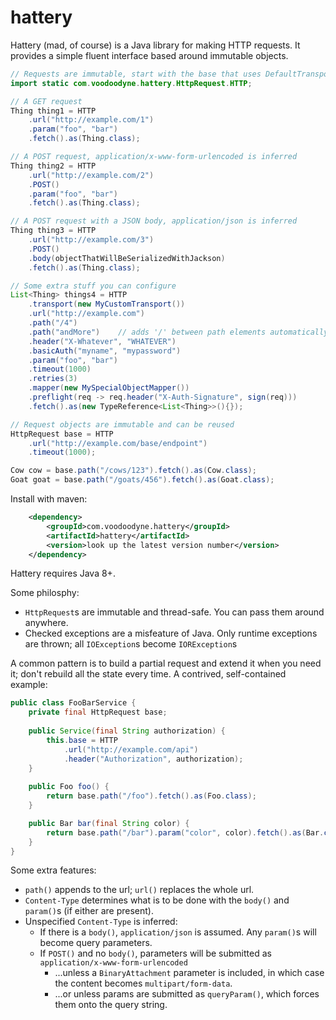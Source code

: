 # hattery

Hattery (mad, of course) is a Java library for making HTTP requests. It provides a simple fluent interface based around immutable objects.
 
```java
// Requests are immutable, start with the base that uses DefaultTransport
import static com.voodoodyne.hattery.HttpRequest.HTTP;

// A GET request
Thing thing1 = HTTP
    .url("http://example.com/1")
    .param("foo", "bar")
    .fetch().as(Thing.class);

// A POST request, application/x-www-form-urlencoded is inferred
Thing thing2 = HTTP
    .url("http://example.com/2")
    .POST()
    .param("foo", "bar")
    .fetch().as(Thing.class);

// A POST request with a JSON body, application/json is inferred
Thing thing3 = HTTP
    .url("http://example.com/3")
    .POST()
    .body(objectThatWillBeSerializedWithJackson)
    .fetch().as(Thing.class);

// Some extra stuff you can configure
List<Thing> things4 = HTTP
    .transport(new MyCustomTransport())
    .url("http://example.com")
    .path("/4")
    .path("andMore")	// adds '/' between path elements automatically
    .header("X-Whatever", "WHATEVER")
    .basicAuth("myname", "mypassword")
    .param("foo", "bar")
    .timeout(1000)
    .retries(3)
    .mapper(new MySpecialObjectMapper())
    .preflight(req -> req.header("X-Auth-Signature", sign(req)))
    .fetch().as(new TypeReference<List<Thing>>(){});

// Request objects are immutable and can be reused
HttpRequest base = HTTP
    .url("http://example.com/base/endpoint")
    .timeout(1000);

Cow cow = base.path("/cows/123").fetch().as(Cow.class);
Goat goat = base.path("/goats/456").fetch().as(Goat.class);
```

Install with maven:

```xml
    <dependency>
        <groupId>com.voodoodyne.hattery</groupId>
        <artifactId>hattery</artifactId>
        <version>look up the latest version number</version>
    </dependency>
```

Hattery requires Java 8+.

Some philosphy:

 * `HttpRequest`s are immutable and thread-safe. You can pass them around anywhere. 
 * Checked exceptions are a misfeature of Java. Only runtime exceptions are thrown; all `IOException`s become `IORException`s
 
A common pattern is to build a partial request and extend it when you need it; don't rebuild all the state every time. A contrived, self-contained example:

```java
public class FooBarService {
    private final HttpRequest base;
    
    public Service(final String authorization) {
        this.base = HTTP
            .url("http://example.com/api")
            .header("Authorization", authorization);
    }
    
    public Foo foo() {
        return base.path("/foo").fetch().as(Foo.class);
    }

    public Bar bar(final String color) {
        return base.path("/bar").param("color", color).fetch().as(Bar.class);
    }
} 
```
 
Some extra features:

 * `path()` appends to the url; `url()` replaces the whole url.
 * `Content-Type` determines what is to be done with the `body()` and `param()`s (if either are present).
 * Unspecified `Content-Type` is inferred:
   * If there is a `body()`, `application/json` is assumed. Any `param()`s will become query parameters.
   * If `POST()` and no `body()`, parameters will be submitted as `application/x-www-form-urlencoded`
     * ...unless a `BinaryAttachment` parameter is included, in which case the content becomes `multipart/form-data`.
     * ...or unless params are submitted as `queryParam()`, which forces them onto the query string.
 
